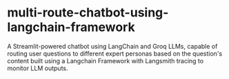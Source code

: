 # multi-route-chatbot-using-langchain-framework
A Streamlit-powered chatbot using LangChain and Groq LLMs, capable of routing user questions to different expert personas based on the question's content built using a Langchain Framework with Langsmith tracing to monitor LLM outputs.
